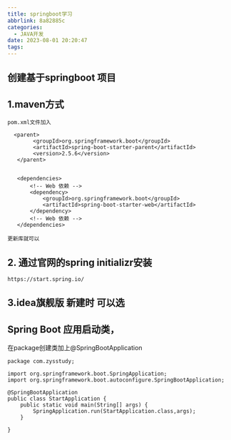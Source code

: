 ```yaml
---
title: springboot学习
abbrlink: 8a82885c
categories:
  - JAVA开发
date: 2023-08-01 20:20:47
tags:
---
```


## 创建基于springboot 项目

## 1.maven方式
    pom.xml文件加入
    
      <parent>
            <groupId>org.springframework.boot</groupId>
            <artifactId>spring-boot-starter-parent</artifactId>
            <version>2.5.6</version>
       </parent>
       
       
       <dependencies>
           <!-- Web 依赖 -->
           <dependency>
               <groupId>org.springframework.boot</groupId>
               <artifactId>spring-boot-starter-web</artifactId>
           </dependency>
           <!-- Web 依赖 -->
       </dependencies>

    更新库就可以
    
 ## 2. 通过官网的spring initializr安装
 
    https://start.spring.io/  
 
 ## 3.idea旗舰版 新建时 可以选
 
 
 
 
 
 ## Spring Boot 应用启动类，
 
 在package创建类加上@SpringBootApplication
 
    package com.zysstudy;
    
    import org.springframework.boot.SpringApplication;
    import org.springframework.boot.autoconfigure.SpringBootApplication;
    
    @SpringBootApplication
    public class StartApplication {
        public static void main(String[] args) {
            SpringApplication.run(StartApplication.class,args);
        }
    
    }

 